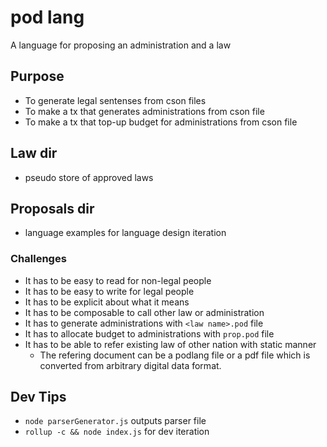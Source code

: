 # pod lang
A language for proposing an administration and a law

## Purpose
- To generate legal sentenses from cson files
- To make a tx that generates administrations from cson file
- To make a tx that top-up budget for administrations from cson file

## Law dir
- pseudo store of approved laws


## Proposals dir
- language examples for language design iteration

### Challenges
- It has to be easy to read for non-legal people
- It has to be easy to write for legal people
- It has to be explicit about what it means
- It has to be composable to call other law or administration
- It has to generate administrations with `<law name>.pod` file
- It has to allocate budget to administrations with `prop.pod` file 
- It has to be able to refer existing law of other nation with static manner
  - The refering document can be a podlang file or a pdf file which is converted from arbitrary digital data format.

## Dev Tips
- `node parserGenerator.js` outputs parser file
- `rollup -c && node index.js` for dev iteration